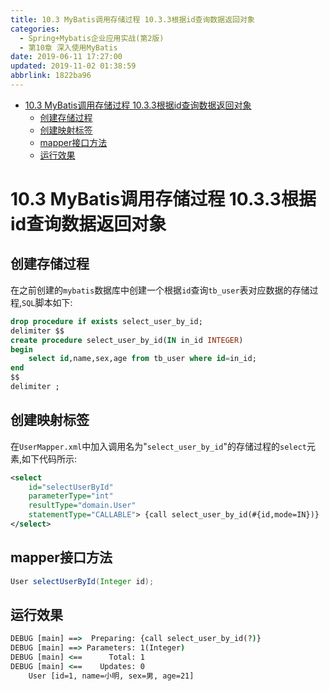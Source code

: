 ```yaml
---
title: 10.3 MyBatis调用存储过程 10.3.3根据id查询数据返回对象
categories: 
  - Spring+Mybatis企业应用实战(第2版)
  - 第10章 深入使用MyBatis
date: 2019-06-11 17:27:00
updated: 2019-11-02 01:38:59
abbrlink: 1822ba96
---
```

- [10.3 MyBatis调用存储过程 10.3.3根据id查询数据返回对象](/ReadingNotes/1822ba96/#10-3-MyBatis调用存储过程-10-3-3根据id查询数据返回对象)
    - [创建存储过程](/ReadingNotes/1822ba96/#创建存储过程)
    - [创建映射标签](/ReadingNotes/1822ba96/#创建映射标签)
    - [mapper接口方法](/ReadingNotes/1822ba96/#mapper接口方法)
    - [运行效果](/ReadingNotes/1822ba96/#运行效果)

<!--more-->
<script src="https://cdn.bootcss.com/jquery/3.4.0/jquery.slim.min.js"></script>
<script>$(document).ready(function () {$(".post-body > ul:nth-child(1)").hide();});</script>

<!--end-->
# 10.3 MyBatis调用存储过程 10.3.3根据id查询数据返回对象 #
## 创建存储过程 ##
在之前创建的`mybatis`数据库中创建一个根据`id`查询`tb_user`表对应数据的存储过程,`SQL`脚本如下:
```sql
drop procedure if exists select_user_by_id;
delimiter $$
create procedure select_user_by_id(IN in_id INTEGER)
begin
    select id,name,sex,age from tb_user where id=in_id;
end
$$
delimiter ;
```
## 创建映射标签 ##
在`UserMapper.xml`中加入调用名为"`select_user_by_id`"的存储过程的`select`元素,如下代码所示:
```xml
<select
    id="selectUserById"
    parameterType="int"
    resultType="domain.User"
    statementType="CALLABLE"> {call select_user_by_id(#{id,mode=IN})}
</select>
```
## mapper接口方法 ##
```java
User selectUserById(Integer id);
```
## 运行效果 ##
```cmd
DEBUG [main] ==>  Preparing: {call select_user_by_id(?)} 
DEBUG [main] ==> Parameters: 1(Integer)
DEBUG [main] <==      Total: 1
DEBUG [main] <==    Updates: 0
    User [id=1, name=小明, sex=男, age=21]
```


